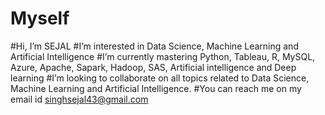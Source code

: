 # Myself
#Hi, I’m SEJAL
#I’m interested in Data Science, Machine Learning and Artificial Intelligence
#I’m currently mastering Python, Tableau, R, MySQL, Azure, Apache, Sapark, Hadoop, SAS, Artificial intelligence and Deep learning
#I’m looking to collaborate on all topics related to Data Science, Machine Learning and Artificial Intelligence.
#You can reach me on my email id singhsejal43@gmail.com
